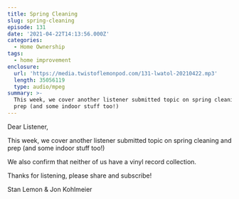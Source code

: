 ```yaml
---
title: Spring Cleaning
slug: spring-cleaning
episode: 131
date: '2021-04-22T14:13:56.000Z'
categories:
  - Home Ownership
tags:
  - home improvement
enclosure:
  url: 'https://media.twistoflemonpod.com/131-lwatol-20210422.mp3'
  length: 35056119
  type: audio/mpeg
summary: >-
  This week, we cover another listener submitted topic on spring cleaning and
  prep (and some indoor stuff too!)
---
```


Dear Listener,

This week, we cover another listener submitted topic on spring cleaning and prep (and some indoor stuff too!)

We also confirm that neither of us have a vinyl record collection.

Thanks for listening, please share and subscribe!

Stan Lemon & Jon Kohlmeier
